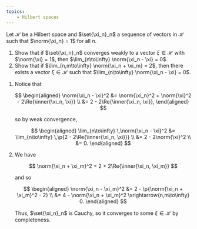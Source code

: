 ```yaml
---
topics:
    - Hilbert spaces
---
```


<problem>

Let $\mathcal{H}$ be a Hilbert space and $\set{\xi_n}_n$ a sequence of vectors in $\mathcal{H}$ such that $\norm{\xi_n} = 1$ for all $n$.

1. Show that if $\set{\xi_n}_n$ converges weakly to a vector $\xi \in \mathcal{H}$ with $\norm{\xi} = 1$, then $\lim_{n\to\infty} \norm{\xi_n - \xi} = 0$.
2. Show that if $\lim_{n,m\to\infty} \norm{\xi_n + \xi_m} = 2$, then there exists a vector $\xi \in \mathcal{H}$ such that $\lim_{n\to\infty} \norm{\xi_n - \xi} = 0$.

</problem>

<solution>

1. Notice that

    $$
    \begin{aligned}
        \norm{\xi_n - \xi}^2
            &= \norm{\xi_n}^2 + \norm{\xi}^2 - 2\Re{\inner{\xi_n, \xi}} \\
            &= 2 - 2\Re{\inner{\xi_n, \xi}},
    \end{aligned}
    $$

    so by weak convergence,

    $$
    \begin{aligned}
        \lim_{n\to\infty} \,\norm{\xi_n - \xi}^2
            &= \lim_{n\to\infty} \,\p{2 - 2\Re{\inner{\xi_n, \xi}}} \\
            &= 2 - 2\norm{\xi}^2 \\
            &= 0.
    \end{aligned}
    $$

2. We have

    $$
    \norm{\xi_n + \xi_m}^2
        = 2 + 2\Re{\inner{\xi_n, \xi_m}}
    $$

    and so

    $$
    \begin{aligned}
        \norm{\xi_n - \xi_m}^2
            &= 2 - \p{\norm{\xi_n + \xi_m}^2 - 2} \\
            &= 4 - \norm{\xi_n + \xi_m}^2
                \xrightarrow{n,m\to\infty} 0.
    \end{aligned}
    $$

    Thus, $\set{\xi_n}_n$ is Cauchy, so it converges to some $\xi \in \mathcal{H}$ by completeness.

</solution>

